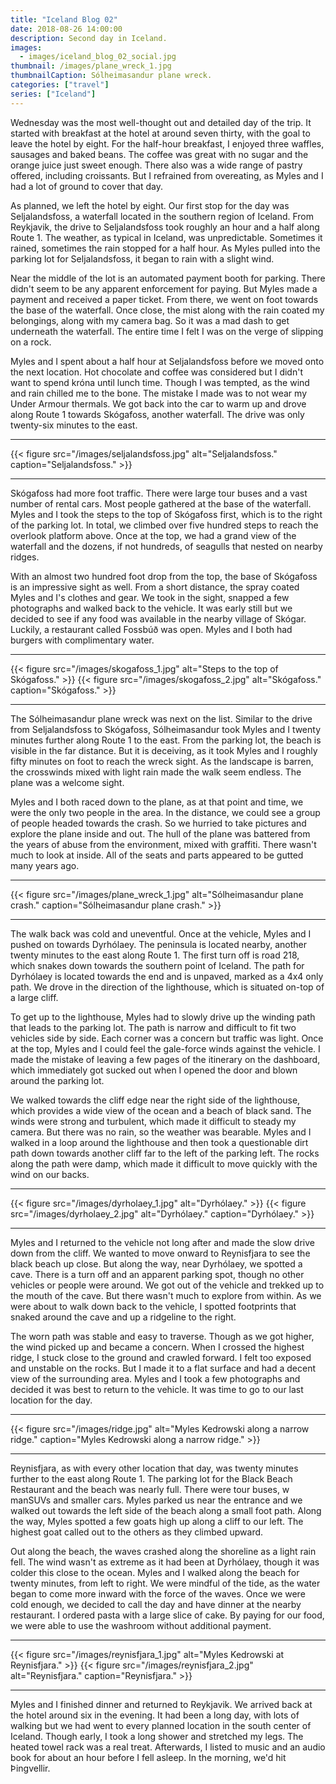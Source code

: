 ```yaml
---
title: "Iceland Blog 02"
date: 2018-08-26 14:00:00
description: Second day in Iceland.
images:
  - images/iceland_blog_02_social.jpg
thumbnail: /images/plane_wreck_1.jpg
thumbnailCaption: Sólheimasandur plane wreck.
categories: ["travel"]
series: ["Iceland"]
---
```


Wednesday was the most well-thought out and detailed day of the trip. It started with breakfast at the hotel at around seven thirty, with the goal to leave the hotel by eight. For the half-hour breakfast, I enjoyed three waffles, sausages and baked beans. The coffee was great with no sugar and the orange juice just sweet enough. There also was a wide range of pastry offered, including croissants. But I refrained from overeating, as Myles and I had a lot of ground to cover that day.

As planned, we left the hotel by eight. Our first stop for the day was Seljalandsfoss, a waterfall located in the southern region of Iceland. From Reykjavik, the drive to Seljalandsfoss took roughly an hour and a half along Route 1. The weather, as typical in Iceland, was unpredictable. Sometimes it rained, sometimes the rain stopped for a half hour. As Myles pulled into the parking lot for Seljalandsfoss, it began to rain with a slight wind.

Near the middle of the lot is an automated payment booth for parking. There didn't seem to be any apparent enforcement for paying. But Myles made a payment and received a paper ticket. From there, we went on foot towards the base of the waterfall. Once close, the mist along with the rain coated my belongings, along with my camera bag. So it was a mad dash to get underneath the waterfall. The entire time I felt I was on the verge of slipping on a rock.

Myles and I spent about a half hour at Seljalandsfoss before we moved onto the next location. Hot chocolate and coffee was considered but I didn't want to spend króna until lunch time. Though I was tempted, as the wind and rain chilled me to the bone. The mistake I made was to not wear my Under Armour thermals. We got back into the car to warm up and drove along Route 1 towards Skógafoss, another waterfall. The drive was only twenty-six minutes to the east.

---

{{< figure src="/images/seljalandsfoss.jpg" alt="Seljalandsfoss." caption="Seljalandsfoss." >}}

---

Skógafoss had more foot traffic. There were large tour buses and a vast number of rental cars. Most people gathered at the base of the waterfall. Myles and I took the steps to the top of Skógafoss first, which is to the right of the parking lot. In total, we climbed over five hundred steps to reach the overlook platform above. Once at the top, we had a grand view of the waterfall and the dozens, if not hundreds, of seagulls that nested on nearby ridges.

With an almost two hundred foot drop from the top, the base of Skógafoss is an impressive sight as well. From a short distance, the spray coated Myles and I's clothes and gear. We took in the sight, snapped a few photographs and walked back to the vehicle. It was early still but we decided to see if any food was available in the nearby village of Skógar. Luckily, a restaurant called Fossbúð was open. Myles and I both had burgers with complimentary water.

---

{{< figure src="/images/skogafoss_1.jpg" alt="Steps to the top of Skógafoss." >}}
{{< figure src="/images/skogafoss_2.jpg" alt="Skógafoss." caption="Skógafoss." >}}

---

The Sólheimasandur plane wreck was next on the list. Similar to the drive from Seljalandsfoss to Skógafoss, Sólheimasandur took Myles and I twenty minutes further along Route 1 to the east. From the parking lot, the beach is visible in the far distance. But it is deceiving, as it took Myles and I roughly fifty minutes on foot to reach the wreck sight. As the landscape is barren, the crosswinds mixed with light rain made the walk seem endless. The plane was a welcome sight.

Myles and I both raced down to the plane, as at that point and time, we were the only two people in the area. In the distance, we could see a group of people headed towards the crash. So we hurried to take pictures and explore the plane inside and out. The hull of the plane was battered from the years of abuse from the environment, mixed with graffiti. There wasn't much to look at inside. All of the seats and parts appeared to be gutted many years ago.

---

{{< figure src="/images/plane_wreck_1.jpg" alt="Sólheimasandur plane crash." caption="Sólheimasandur plane crash." >}}

---

The walk back was cold and uneventful. Once at the vehicle, Myles and I pushed on towards Dyrhólaey. The peninsula is located nearby, another twenty minutes to the east along Route 1. The first turn off is road 218, which snakes down towards the southern point of Iceland. The path for Dyrhólaey is located towards the end and is unpaved, marked as a 4x4 only path. We drove in the direction of the lighthouse, which is situated on-top of a large cliff.

To get up to the lighthouse, Myles had to slowly drive up the winding path that leads to the parking lot. The path is narrow and difficult to fit two vehicles side by side. Each corner was a concern but traffic was light. Once at the top, Myles and I could feel the gale-force winds against the vehicle. I made the mistake of leaving a few pages of the itinerary on the dashboard, which immediately got sucked out when I opened the door and blown around the parking lot.

We walked towards the cliff edge near the right side of the lighthouse, which provides a wide view of the ocean and a beach of black sand. The winds were strong and turbulent, which made it difficult to steady my camera. But there was no rain, so the weather was bearable. Myles and I walked in a loop around the lighthouse and then took a questionable dirt path down towards another cliff far to the left of the parking left. The rocks along the path were damp, which made it difficult to move quickly with the wind on our backs.

---

{{< figure src="/images/dyrholaey_1.jpg" alt="Dyrhólaey." >}}
{{< figure src="/images/dyrholaey_2.jpg" alt="Dyrhólaey." caption="Dyrhólaey." >}}

---

Myles and I returned to the vehicle not long after and made the slow drive down from the cliff. We wanted to move onward to Reynisfjara to see the black beach up close. But along the way, near Dyrhólaey, we spotted a cave. There is a turn off and an apparent parking spot, though no other vehicles or people were around. We got out of the vehicle and trekked up to the mouth of the cave. But there wasn't much to explore from within. As we were about to walk down back to the vehicle, I spotted footprints that snaked around the cave and up a ridgeline to the right.

The worn path was stable and easy to traverse. Though as we got higher, the wind picked up and became a concern. When I crossed the highest ridge, I stuck close to the ground and crawled forward. I felt too exposed and unstable on the rocks. But I made it to a flat surface and had a decent view of the surrounding area. Myles and I took a few photographs and decided it was best to return to the vehicle. It was time to go to our last location for the day.

---

{{< figure src="/images/ridge.jpg" alt="Myles Kedrowski along a narrow ridge." caption="Myles Kedrowski along a narrow ridge." >}}

---

Reynisfjara, as with every other location that day, was twenty minutes further to the east along Route 1. The parking lot for the Black Beach Restaurant and the beach was nearly full. There were tour buses, w manSUVs and smaller cars. Myles parked us near the entrance and we walked out towards the left side of the beach along a small foot path. Along the way, Myles spotted a few goats high up along a cliff to our left. The highest goat called out to the others as they climbed upward.

Out along the beach, the waves crashed along the shoreline as a light rain fell. The wind wasn't as extreme as it had been at Dyrhólaey, though it was colder this close to the ocean. Myles and I walked along the beach for twenty minutes, from left to right. We were mindful of the tide, as the water began to come more inward with the force of the waves. Once we were cold enough, we decided to call the day and have dinner at the nearby restaurant. I ordered pasta with a large slice of cake. By paying for our food, we were able to use the washroom without additional payment.

---

{{< figure src="/images/reynisfjara_1.jpg" alt="Myles Kedrowski at Reynisfjara." >}}
{{< figure src="/images/reynisfjara_2.jpg" alt="Reynisfjara." caption="Reynisfjara." >}}

---

Myles and I finished dinner and returned to Reykjavik. We arrived back at the hotel around six in the evening. It had been a long day, with lots of walking but we had went to every planned location in the south center of Iceland. Though early, I took a long shower and stretched my legs. The heated towel rack was a real treat. Afterwards, I listed to music and an audio book for about an hour before I fell asleep. In the morning, we'd hit Þingvellir.
